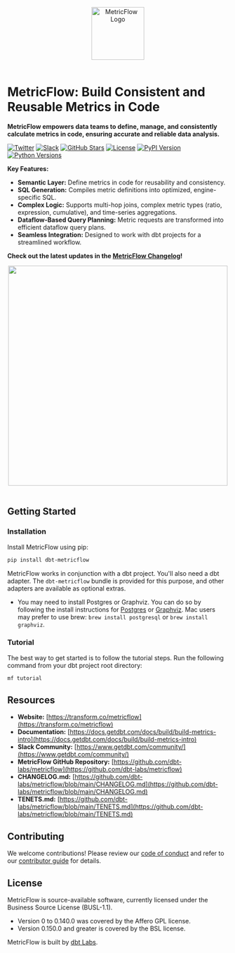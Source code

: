 <p align="center">
  <a target="_blank" href="https://transform.co/metricflow">
    <picture>
      <img  alt="MetricFlow Logo" src="https://github.com/dbt-labs/metricflow/raw/main/assets/MetricFlow_logo.png" width="auto" height="120">
    </picture>
  </a>
  <br /><br />
</p>

# MetricFlow: Build Consistent and Reusable Metrics in Code

**MetricFlow empowers data teams to define, manage, and consistently calculate metrics in code, ensuring accurate and reliable data analysis.**

[![Twitter](https://img.shields.io/twitter/follow/dbt_labs?labelColor=image.png&color=163B36&logo=twitter&style=flat)](https://twitter.com/dbt_labs)
[![Slack](https://img.shields.io/badge/Slack-join-163B36)](https://www.getdbt.com/community/)
[![GitHub Stars](https://img.shields.io/github/stars/dbt-labs/metricflow?labelColor=image.png&color=163B36&logo=github)](https://github.com/dbt-labs/metricflow)
[![License](https://img.shields.io/pypi/l/metricflow?color=163B36&logo=AGPL-3.0)](https://github.com/dbt-labs/metricflow/blob/master/LICENSE)
[![PyPI Version](https://img.shields.io/pypi/v/metricflow?labelColor=&color=163B36)](https://pypi.org/project/metricflow/)
[![Python Versions](https://img.shields.io/pypi/pyversions/metricflow?labelColor=&color=163B36)](https://pypi.org/project/metricflow/)

**Key Features:**

*   **Semantic Layer:** Define metrics in code for reusability and consistency.
*   **SQL Generation:** Compiles metric definitions into optimized, engine-specific SQL.
*   **Complex Logic:** Supports multi-hop joins, complex metric types (ratio, expression, cumulative), and time-series aggregations.
*   **Dataflow-Based Query Planning:**  Metric requests are transformed into efficient dataflow query plans.
*   **Seamless Integration:** Designed to work with dbt projects for a streamlined workflow.

**Check out the latest updates in the [MetricFlow Changelog](https://github.com/dbt-labs/metricflow/blob/main/CHANGELOG.md)!**

<p align="center">
<img src="https://github.com/dbt-labs/metricflow/raw/main/assets/example_plan.svg" height="500"/>
<br /><br />
</p>

## Getting Started

### Installation

Install MetricFlow using pip:

```bash
pip install dbt-metricflow
```

MetricFlow works in conjunction with a dbt project.  You'll also need a dbt adapter.  The `dbt-metricflow` bundle is provided for this purpose, and other adapters are available as optional extras.

*   You may need to install Postgres or Graphviz. You can do so by following the install instructions for [Postgres](https://www.postgresql.org/download/) or [Graphviz](https://www.graphviz.org/download/). Mac users may prefer to use brew: `brew install postgresql` or `brew install graphviz`.

### Tutorial

The best way to get started is to follow the tutorial steps.  Run the following command from your dbt project root directory:

```bash
mf tutorial
```

## Resources

*   **Website:** [https://transform.co/metricflow](https://transform.co/metricflow)
*   **Documentation:** [https://docs.getdbt.com/docs/build/build-metrics-intro](https://docs.getdbt.com/docs/build/build-metrics-intro)
*   **Slack Community:** [https://www.getdbt.com/community/](https://www.getdbt.com/community/)
*   **MetricFlow GitHub Repository:** [https://github.com/dbt-labs/metricflow](https://github.com/dbt-labs/metricflow)
*   **CHANGELOG.md:** [https://github.com/dbt-labs/metricflow/blob/main/CHANGELOG.md](https://github.com/dbt-labs/metricflow/blob/main/CHANGELOG.md)
*   **TENETS.md:** [https://github.com/dbt-labs/metricflow/blob/main/TENETS.md](https://github.com/dbt-labs/metricflow/blob/main/TENETS.md)

## Contributing

We welcome contributions! Please review our [code of conduct](https://docs.getdbt.com/community/resources/code-of-conduct) and refer to our [contributor guide](https://github.com/dbt-labs/metricflow/blob/main/CONTRIBUTING.md) for details.

## License

MetricFlow is source-available software, currently licensed under the Business Source License (BUSL-1.1).

*   Version 0 to 0.140.0 was covered by the Affero GPL license.
*   Version 0.150.0 and greater is covered by the BSL license.

MetricFlow is built by [dbt Labs](https://www.getdbt.com/).